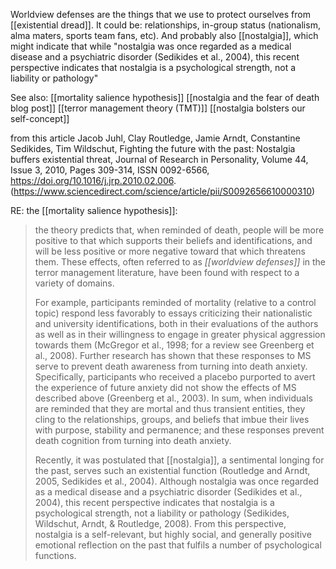 Worldview defenses are the things that we use to protect ourselves from [[existential dread]]. It could be: relationships, in-group status (nationalism, alma maters, sports team fans, etc). And probably also [[nostalgia]], which might indicate that while "nostalgia was once regarded as a medical disease and a psychiatric disorder (Sedikides et al., 2004), this recent perspective indicates that nostalgia is a psychological strength, not a liability or pathology"

See also: [[mortality salience hypothesis]] [[nostalgia and the fear of death blog post]] [[terror management theory (TMT)]] [[nostalgia bolsters our self-concept]]

from this article
Jacob Juhl, Clay Routledge, Jamie Arndt, Constantine Sedikides, Tim Wildschut, Fighting the future with the past: Nostalgia buffers existential threat, Journal of Research in Personality, Volume 44, Issue 3, 2010, Pages 309-314, ISSN 0092-6566,
https://doi.org/10.1016/j.jrp.2010.02.006.
(https://www.sciencedirect.com/science/article/pii/S0092656610000310)

RE: the [[mortality salience hypothesis]]:
> the theory predicts that, when reminded of death, people will be more positive to that which supports their beliefs and identifications, and will be less positive or more negative toward that which threatens them. These effects, often referred to as _[[worldview defenses]]_ in the terror management literature, have been found with respect to a variety of domains.
> 
> For example, participants reminded of mortality (relative to a control topic) respond less favorably to essays criticizing their nationalistic and university identifications, both in their evaluations of the authors as well as in their willingness to engage in greater physical aggression towards them (McGregor et al., 1998; for a review see Greenberg et al., 2008). Further research has shown that these responses to MS serve to prevent death awareness from turning into death anxiety. Specifically, participants who received a placebo purported to avert the experience of future anxiety did not show the effects of MS described above (Greenberg et al., 2003). In sum, when individuals are reminded that they are mortal and thus transient entities, they cling to the relationships, groups, and beliefs that imbue their lives with purpose, stability and permanence; and these responses prevent death cognition from turning into death anxiety.
>
> Recently, it was postulated that [[nostalgia]], a sentimental longing for the past, serves such an existential function (Routledge and Arndt, 2005, Sedikides et al., 2004). Although nostalgia was once regarded as a medical disease and a psychiatric disorder (Sedikides et al., 2004), this recent perspective indicates that nostalgia is a psychological strength, not a liability or pathology (Sedikides, Wildschut, Arndt, & Routledge, 2008). From this perspective, nostalgia is a self-relevant, but highly social, and generally positive emotional reflection on the past that fulfils a number of psychological functions.